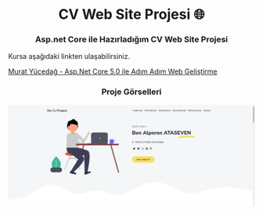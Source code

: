 <h1 align="center">CV Web Site Projesi 🌐</h1>
<h3 align="center">Asp.net Core ile Hazırladığım CV Web Site Projesi</h3>

<p align="left"> Kursa aşağıdaki linkten ulaşabilirsiniz. </p>
<p align="left"> <a href="https://www.udemy.com/course/aspnet-core-5-ile-adim-adim-web-gelistirme/">Murat Yücedağ - Asp.Net Core 5.0 ile Adım Adım Web Geliştirme</a> </p>

<h3 align="center">Proje Görselleri</h3>
<img src="https://github.com/alpataseven/Asp.net_Core/blob/master/my_cv_project.png" alt="project_photo1" />
